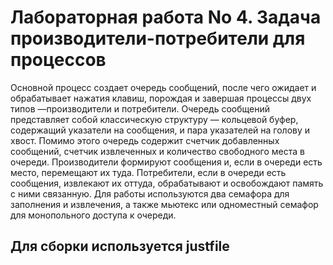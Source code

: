 # Лабораторная работа No 4. Задача производители-потребители для процессов

Основной процесс создает очередь сообщений, после чего ожидает и обрабатывает нажатия клавиш, порождая и завершая процессы двух типов —производители и потребители.
Очередь сообщений представляет собой классическую структуру — кольцевой буфер, содержащий указатели на сообщения, и пара указателей на голову и хвост. Помимо этого очередь содержит счетчик добавленных сообщений, счетчик извлеченных и количество свободного места в очереди.
Производители формируют сообщения и, если в очереди есть место, перемещают их туда.
Потребители, если в очереди есть сообщения, извлекают их оттуда, обрабатывают и освобождают память с ними связанную.
Для работы используются два семафора для заполнения и извлечения, а также мьютекс или одноместный семафор для монопольного доступа к очереди.

## Для сборки используется justfile
